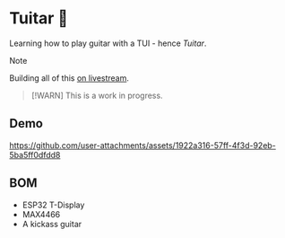# Tuitar 🎸

Learning how to play guitar with a TUI - hence _Tuitar_.

> [!NOTE]
> Building all of this [on livestream](https://www.youtube.com/@orhundev/streams).

> [!WARN]
> This is a work in progress.

## Demo

https://github.com/user-attachments/assets/1922a316-57ff-4f3d-92eb-5ba5ff0dfdd8

## BOM

- ESP32 T-Display
- MAX4466
- A kickass guitar
